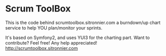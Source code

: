 Scrum ToolBox
===================

This is the code behind scrumtoolbox.sitronnier.com a burndown/up chart service
to help YOU plan/monitor your sprints.

It's based on Symfony2, and uses YUI3 for the charting part.
Want to contribute? Feel free! Any help appreciated!
http://scrumtoolbox.sitronnier.com

